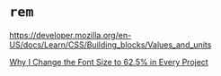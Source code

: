 # `rem`

<https://developer.mozilla.org/en-US/docs/Learn/CSS/Building_blocks/Values_and_units>

[Why I Change the Font Size to 62.5% in Every Project](https://javascript.plainenglish.io/why-i-change-the-font-size-to-62-5-in-every-project-45c5ff785fb5)
